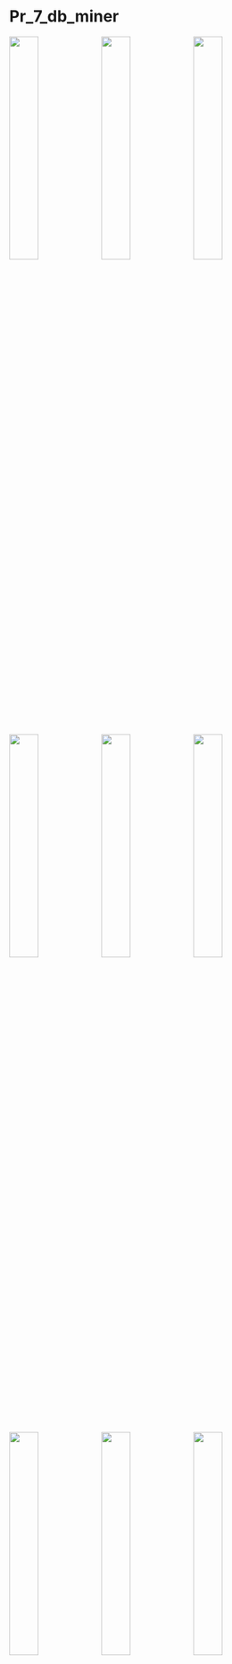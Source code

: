 # Pr_7_db_miner

<img src="https://github.com/user-attachments/assets/265adc58-47f2-49b4-9074-4f9dc1257c1a" width = 32%>
<img src="https://github.com/user-attachments/assets/2550b240-654e-48f2-ad79-0170ac0a9859" width = 32%>
<img src="https://github.com/user-attachments/assets/039fcc89-5447-454e-9111-3d2d8e6f07f9" width = 32%>
<img src="https://github.com/user-attachments/assets/9c475843-c837-4e73-b0e4-d0deae171625" width = 32%>
<img src="https://github.com/user-attachments/assets/ffe18878-e643-4eae-9af1-404aaaf166a3" width = 32%>
<img src="https://github.com/user-attachments/assets/5073f38b-6821-45bb-9a36-b256c0d3e90e" width = 32%>
<img src="https://github.com/user-attachments/assets/79df36bd-a48f-4a38-9cfe-a399d2351158" width = 32%>
<img src="https://github.com/user-attachments/assets/1473aa1b-7bba-4a57-9db0-7757c8e70558" width = 32%>


<img src="" width = 32%>




